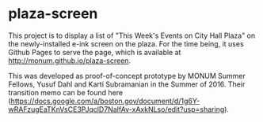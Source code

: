 # plaza-screen
This project is to display a list of "This Week's Events on City Hall Plaza" on the newly-installed e-ink screen on the plaza. For the time being, it uses Github Pages to serve the page, which is available at http://monum.github.io/plaza-screen.

This was developed as proof-of-concept prototype by MONUM Summer Fellows, Yusuf Dahl and Karti Subramanian in the Summer of 2016. Their transition memo can be found here (https://docs.google.com/a/boston.gov/document/d/1g6Y-wRAFzugEaTKnVsCE3PJqclD7NalfAv-xAxkNLso/edit?usp=sharing).
